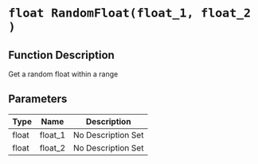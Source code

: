 # `float RandomFloat(float_1, float_2 )`
## Function Description
Get a random float within a range
## Parameters
Type|Name|Description
--|--|--
float|float_1|No Description Set
float|float_2|No Description Set
